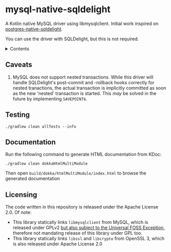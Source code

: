 # mysql-native-sqldelight

A Kotlin native MySQL driver using libmysqlclient. Initial work inspired on [postgres-native-sqldelight](https://github.com/hfhbd/postgres-native-sqldelight).

You can use the driver with SQLDelight, but this is not required.

<details>
<summary>Contents</summary>

- [Caveats](#Caveats)
- [Testing](#Testing)
- [Documentation](#Documentation)
- [Licensing](#Licensing)

</details>

## Caveats
1. MySQL does not support nested transactions. While this driver will handle SQLDelight's post-commit and -rollback hooks 
    correctly for nested tranactions, the actual transaction is implicitly committed as soon as the new 'nested' transaction
    is started. This _may_ be solved in the future by implementing `SAVEPOINT`s.

## Testing
```shell
./gradlew clean allTests --info
```

## Documentation
Run the following command to generate HTML documentation from KDoc:
```shell
./gradlew clean dokkaHtmlMultiModule
```
Then open `build/dokka/htmlMultiModule/index.html` to browse the generated documentation 

## Licensing
The code written in this repository is released under the Apache License 2.0. Of note:
- This library statically links `libmysqlclient` from MySQL, which is released under GPLv2 [but also subject to 
    the Universal FOSS Exception](https://github.com/mysql/mysql-server/blob/87307d4ddd88405117e3f1e51323836d57ab1f57/LICENSE#L30-L36), 
    therefore not mandating release of this library under GPL too. 
- This library statically links `libssl` and `libcrypto` from OpenSSL 3, which is also released under Apache License 2.0